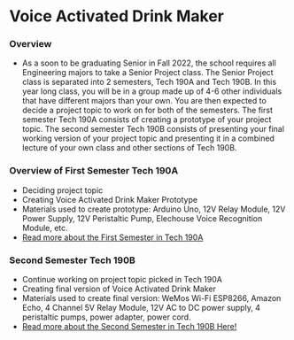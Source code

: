 # Voice Activated Drink Maker

### Overview 
- As a soon to be graduating Senior in Fall 2022, the school requires all Engineering majors to take a Senior Project class. The Senior Project class is separated into 2 semesters, Tech 190A and Tech 190B. In this year long class, you will be in a group made up of 4-6 other individuals that have different majors than your own. You are then expected to decide a project topic to work on for both of the semesters. The first semester Tech 190A consists of creating a prototype of your project topic. The second semester Tech 190B consists of presenting your final working version of your project topic and presenting it in a combined lecture of your own class and other sections of Tech 190B.

### Overview of First Semester Tech 190A 
- Deciding project topic 
- Creating Voice Activated Drink Maker Prototype 
- Materials used to create prototype: Arduino Uno, 12V Relay Module, 12V Power Supply, 12V Peristaltic Pump, Elechouse Voice Recognition Module, etc.
- [Read more about the First Semester in Tech 190A](https://github.com/sammiet03/VoiceActivatedDrinkMaker/tree/main/Second%20Semester%20Tech%20190B)


### Second Semester Tech 190B 
- Continue working on project topic picked in Tech 190A 
- Creating final version of Voice Activated Drink Maker 
- Materials used to create final version: WeMos Wi-Fi ESP8266, Amazon Echo, 4 Channel 5V Relay Module, 12V AC to DC power supply, 4 peristaltic pumps, power adapter, power cord.  
- [Read more about the Second Semester in Tech 190B Here!](https://github.com/sammiet03/VoiceActivatedDrinkMaker/blob/main/Second%20Semester%20Tech%20190B/Tech%20190B%20Process.md)
